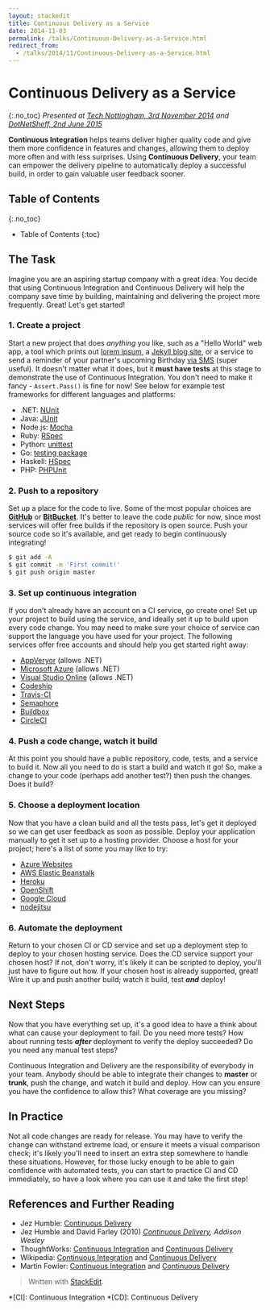 ```yaml
---
layout: stackedit
title: Continuous Delivery as a Service
date: 2014-11-03
permalink: /talks/Continuous-Delivery-as-a-Service.html
redirect_from:
  - /talks/2014/11/Continuous-Delivery-as-a-Service.html
---
```


# Continuous Delivery as a Service
{:.no_toc}
*Presented at [Tech Nottingham, 3rd November 2014](http://www.technottingham.com/events/2014/11/03/tech-nottingham-november-2014-continuous-delivery-as-a-service "Continuous Delivery as a Service") and [DotNetSheff, 2nd June 2015](https://dotnetsheff.co.uk/)*

**Continuous Integration** helps teams deliver higher quality code and give them more confidence in features and changes, allowing them to deploy more often and with less surprises.
Using **Continuous Delivery**, your team can empower the delivery pipeline to automatically deploy a successful build, in order to gain valuable user feedback sooner.

## Table of Contents
{:.no_toc}
* Table of Contents
{:toc}

## The Task
Imagine you are an aspiring startup company with a great idea. You decide that using Continuous Integration and Continuous Delivery will help the company save time by building, maintaining and delivering the project more frequently. Great! Let's get started!

### 1. Create a project
Start a new project that does *anything* you like, such as a "Hello World" web app, a tool which prints out [lorem ipsum](http://slipsum.com "Samuel L. Ipsum"), a [Jekyll blog site](https://pages.github.com "GitHub pages with Jekyll"), or a service to send a reminder of your partner's upcoming Birthday [via SMS](http://developers.esendex.com/APIs/REST-API/messagedispatcher "Esendex Message Dispatcher") (super useful). It doesn't matter what it does, but it **must have tests** at this stage to demonstrate the use of Continuous Integration. You don't need to make it fancy - `Assert.Pass()` is fine for now!
See below for example test frameworks for different languages and platforms:

* .NET: [NUnit](http://www.nunit.org "NUnit")
* Java: [JUnit](http://junit.org "JUnit")
* Node.js: [Mocha](http://mochajs.org "Mocha")
* Ruby: [RSpec](https://github.com/rspec/rspec-core "RSpec Core @ GitHub")
* Python: [unittest](https://docs.python.org/2/library/unittest.html "unittest, The Python Standard Library")
* Go: [testing package](http://golang.org/pkg/testing/ "The Go testing standard package")
* Haskell: [HSpec](http://hspec.github.io/ "HSpec")
* PHP: [PHPUnit](https://phpunit.de/ "PHPUnit")

### 2. Push to a repository
Set up a place for the code to live. Some of the most popular choices are **[GitHub](https://github.com)**  or **[BitBucket](https://bitbucket.org)**. It's better to leave the code *public* for now, since most services will offer free builds if the repository is open source.
Push your source code so it's available, and get ready to begin continuously integrating!

```bash
$ git add -A
$ git commit -m 'First commit!'
$ git push origin master
```

### 3. Set up continuous integration
If you don't already have an account on a CI service, go create one! Set up your project to build using the service, and ideally set it up to build upon every code change. You may need to make sure your choice of service can support the language you have used for your project.
The following services offer free accounts and should help you get started right away:

* [AppVeryor](http://www.appveyor.com "AppVeyor") (allows .NET)
* [Microsoft Azure](http://azure.microsoft.com "Azure") (allows .NET)
* [Visual Studio Online](http://www.visualstudio.com/en-us/get-started/connect-to-vs.aspx "Visual Studio Online") (allows .NET)
* [Codeship](https://codeship.io "Codeship")
* [Travis-CI](https://travis-ci.org "Travis-CI")
* [Semaphore](https://semaphoreapp.com "Semaphore")
* [Buildbox](https://buildbox.io "Buildbox")
* [CircleCI](https://circleci.com "CircleCI")

### 4. Push a code change, watch it build
At this point you should have a public repository, code, tests, and a service to build it. Now all you need to do is start a build and watch it go! So, make a change to your code (perhaps add another test?) then push the changes. Does it build?

### 5. Choose a deployment location
Now that you have a clean build and all the tests pass, let's get it deployed so we can get user feedback as soon as possible. Deploy your application manually to get it set up to a hosting provider.
Choose a host for your project; here's a list of some you may like to try:

* [Azure Websites](http://azure.microsoft.com/en-us/services/websites/ "Azure Websites and Apps")
* [AWS Elastic Beanstalk](http://aws.amazon.com/elasticbeanstalk "AWS Elastic Beanstalk")
* [Heroku](https://www.heroku.com "Heroku")
* [OpenShift](https://www.openshift.com "OpenShift by Red Hat")
* [Google Cloud](https://cloud.google.com "Google Cloud")
* [nodejitsu](https://www.nodejitsu.com "nodejitsu Node.js hosting")

### 6. Automate the deployment
Return to your chosen CI or CD service and set up a deployment step to deploy to your chosen hosting service. Does the CD service support your chosen host? If not, don't worry, it's likely it can be scripted to deploy, you'll just have to figure out how. If your chosen host is already supported, great! Wire it up and push another build; watch it build, test ***and*** deploy!

## Next Steps
Now that you have everything set up, it's a good idea to have a think about what can cause your deployment to fail. Do you need more tests? How about running tests ***after*** deployment to verify the deploy succeeded? Do you need any manual test steps?

Continuous Integration and Delivery are the responsibility of everybody in your team. Anybody should be able to integrate their changes to **master** or **trunk**, push the change, and watch it build and deploy. How can you ensure you have the confidence to allow this? What coverage are you missing?

## In Practice
Not all code changes are ready for release. You may have to verify the change can withstand extreme load, or ensure it meets a visual comparison check; it's likely you'll need to insert an extra step somewhere to handle these situations. However, for those lucky enough to be able to gain confidence with automated tests, you can start to practice CI and CD immediately, so have a look where you can use it and take the first step!

## References and Further Reading

* Jez Humble: [Continuous Delivery](http://continuousdelivery.com/)
* Jez Humble and David Farley (2010) *[Continuous Delivery](http://www.amazon.co.uk/dp/0321601912), Addison Wesley*
* ThoughtWorks: [Continuous Integration](http://www.thoughtworks.com/continuous-integration) and [Continuous Delivery](http://www.thoughtworks.com/continuous-delivery)
* Wikipedia: [Continuous Integration](http://www.thoughtworks.com/continuous-delivery) and [Continuous Delivery](http://en.wikipedia.org/wiki/Continuous_delivery)
* Martin Fowler: [Continuous Integration](http://www.martinfowler.com/articles/continuousIntegration.html) and [Continuous Delivery](http://martinfowler.com/bliki/ContinuousDelivery.html)

> Written with [StackEdit](https://stackedit.io/).

*[CI]: Continuous Integration
*[CD]: Continuous Delivery